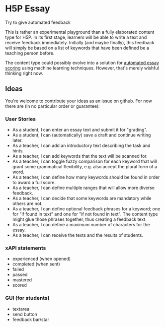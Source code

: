 H5P Essay
=========
Try to give automated feedback

This is rather an experimental playground than a fully elaborated content type for H5P.
In its first stage, learners will be able to write a text and receive feedback immediately.
Initially (and maybe finally), this feedback will simply be based on a list of keywords that have been defined be a teaching person before.

The content type could possibly evolve into a solution for [automated essay scoring](https://en.wikipedia.org/wiki/Automated_essay_scoring) using machine learning techniques. However, that's merely wishful thinking right now.

## Ideas
You're welcome to contribute your ideas as an issue on github. For now there are (in no particular order or guarantee):

### User Stories
- As a student, I can enter an essay text and submit it for "grading".
- As a student, I can (automatically) save a draft and continue writing later.
- As a teacher, I can add an introductory text describing the task and hints.
- As a teacher, I can add keywords that the text will be scanned for.
- As a teacher, I can toggle fuzzy comparison for each keyword that will grant some grammatical flexibility, e.g. also accept the plural form of a word.
- As a teacher, I can define how many keywords should be found in order to award a full score.
- As a teacher, I can define multiple ranges that will allow more diverse feedback.
- As a teacher, I can decide that some keywords are mandatory while others are not.
- As a teacher, I can define optional feedback phrases for a keyword; one for "if found in text" and one for "if not found in text". The content type might glue those phrases together, thus creating a feedback text.
- As a teacher, I can define a maximum number of characters for the essay.
- As a teacher, I can receive the texts and the results of students.

### xAPI statements
- experienced (when opened)
- completed (when sent)
- failed
- passed
- mastered
- scored

### GUI (for students)
- textarea
- send button
- feedback bar/star
